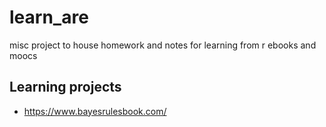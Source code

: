 # learn_are
misc project to house homework and notes for learning from r ebooks and moocs

## Learning projects
- https://www.bayesrulesbook.com/
